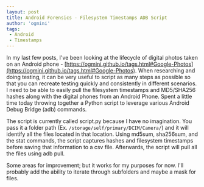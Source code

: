 ```yaml
---
layout: post
title: Android Forensics - Filesystem Timestamps ADB Script 
author: 'ogmini'
tags:
 - Android
 - Timestamps
---
```


In my last few posts, I've been looking at the lifecycle of digital photos taken on an Android phone - [https://ogmini.github.io/tags.html#Google-Photos](https://ogmini.github.io/tags.html#Google-Photos). When researching and doing testing, it can be very useful to script as many steps as possible so that you can recreate testing quickly and consistently in different scenarios. I need to be able to easily pull the filesystem timestamps and MD5/SHA256 hashes along with the digital phones from an Android Phone. Spent a little time today throwing together a Python script to leverage various Android Debug Bridge (adb) commands.

The script is currently called script.py because I have no imagination. You pass it a folder path (Ex. `/storage/self/primary/DCIM/Camera/`) and it will identify all the files located in that location. Using md5sum, sha256sum, and the stat commands, the script captures hashes and filesystem timestamps before saving that information to a csv file. Afterwards, the script will pull all the files using adb pull.   

Some areas for improvement; but it works for my purposes for now. I'll probably add the ability to iterate through subfolders and maybe a mask for files. 